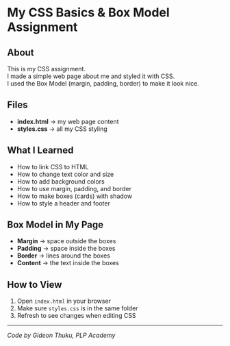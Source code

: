 # My CSS Basics & Box Model Assignment

## About
This is my CSS assignment.  
I made a simple web page about me and styled it with CSS.  
I used the Box Model (margin, padding, border) to make it look nice.

## Files
- **index.html** → my web page content  
- **styles.css** → all my CSS styling

## What I Learned
- How to link CSS to HTML
- How to change text color and size
- How to add background colors
- How to use margin, padding, and border
- How to make boxes (cards) with shadow
- How to style a header and footer

## Box Model in My Page
- **Margin** → space outside the boxes
- **Padding** → space inside the boxes
- **Border** → lines around the boxes
- **Content** → the text inside the boxes

## How to View
1. Open `index.html` in your browser
2. Make sure `styles.css` is in the same folder
3. Refresh to see changes when editing CSS

---
*Code by Gideon Thuku, PLP Academy*
